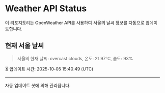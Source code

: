 
# Weather API Status

이 리포지토리는 OpenWeather API를 사용하여 서울의 날씨 정보를 자동으로 업데이트합니다.

## 현재 서울 날씨
> 서울의 현재 날씨: overcast clouds, 온도: 21.97°C, 습도: 93%

⏳ 업데이트 시간: 2025-10-05 15:40:49 (UTC)

---
자동 업데이트 봇에 의해 관리됩니다.
